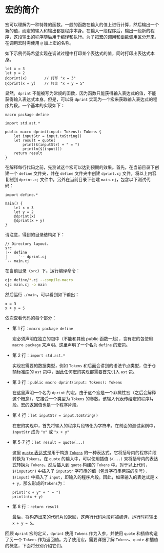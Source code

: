# 宏的简介

宏可以理解为一种特殊的函数。一般的函数在输入的值上进行计算，然后输出一个新的值，而宏的输入和输出都是程序本身。在输入一段程序后，输出一段新的程序，这段输出的程序随后用于编译和执行。为了把宏的调用和函数调用区分开来，在调用宏时需使用 `@` 加上宏的名称。

如下示例代码希望实现在调试过程中打印某个表达式的值，同时打印出表达式本身。

```cangjie
let x = 3
let y = 2
@dprint(x)        // 打印 "x = 3"
@dprint(x + y)    // 打印 "x + y = 5"
```

显然，`dprint` 不能被写为常规的函数，因为函数只能获得输入表达式的值，不能获得输入表达式本身。但是，可以将 `dprint` 实现为一个宏来获取输入表达式的程序片段。一个基本的实现如下：

<!-- verify -macro12 -->
<!-- cfg="--compile-macro" -->

```cangjie
macro package define

import std.ast.*

public macro dprint(input: Tokens): Tokens {
    let inputStr = input.toString()
    let result = quote(
        print($(inputStr) + " = ")
        println($(input)))
    return result
}
```

在解释每行代码之前，先测试这个宏可以达到预期的效果。首先，在当前目录下创建一个 `define` 文件夹，并在 `define` 文件夹中创建 `dprint.cj` 文件，将以上内容复制到 `dprint.cj` 文件中。另外在当前目录下创建 `main.cj`，包含以下测试代码：

<!-- verify -macro12 -->
<!-- cfg="--debug-macro" -->

```cangjie
import define.*

main() {
    let x = 3
    let y = 2
    @dprint(x)
    @dprint(x + y)
}
```

请注意，得到的目录结构如下：

```text
// Directory layout.
src
|-- define
|     `-- dprint.cj
`-- main.cj
```

在当前目录（`src`）下，运行编译命令：

```bash
cjc define/*.cj --compile-macro
cjc main.cj -o main
```

然后运行 `./main`，可以看到如下输出：

<!-- verify -macro12 -->

```text
x = 3
x + y = 5
```

依次查看代码的每个部分：

- 第 1 行：`macro package define`

  宏必须声明在独立的包中（不能和其他 public 函数一起），含有宏的包使用 `macro package` 来声明。这里声明了一个名为 `define` 的宏包。

- 第 2 行：`import std.ast.*`

  实现宏需要的数据类型，例如 `Tokens` 和后面会讲到的语法节点类型，位于仓颉标准库的 `ast` 包中，因此任何宏的实现都需要首先引入 `ast` 包。

- 第 3 行：`public macro dprint(input: Tokens): Tokens`

  在这里声明一个名为 `dprint` 的宏。由于这个宏是一个非属性宏（之后会解释这个概念），它接受一个类型为 `Tokens` 的参数。该输入代表传给宏的程序片段。宏的返回值也是一个程序片段。

- 第 4 行：`let inputStr = input.toString()`

  在宏的实现中，首先将输入的程序片段转化为字符串。在前面的测试案例中，`inputStr` 成为 `"x"` 或 `"x + y"`

- 第 5-7 行：`let result = quote(...)`

  这里 [`quote` 表达式](./Tokens_types_and_quote_expressions.md#quote-表达式和插值)是用于构造 [`Tokens`](./Tokens_types_and_quote_expressions.md#tokens-类型) 的一种表达式，它将括号内的程序片段转换为 `Tokens`。在 `quote` 的输入中，可以使用插值 `$(...)` 来将括号内的表达式转换为 `Tokens`，然后插入到 `quote` 构建的 `Tokens` 中。对于以上代码，`$(inputStr)` 中插入了 `inputStr` 字符串的值（包含字符串两端的引号），`$(input)` 中插入了 `input`，即输入的程序片段。因此，如果输入的表达式是 `x + y`，那么形成的`Tokens`为：

  ```cangjie
  print("x + y" + " = ")
  println(x + y)
  ```

- 第 8 行：`return result`

  最后，将构造出来的代码片段返回，这两行代码片段将被编译，运行时将输出 `x + y = 5`。

回顾 `dprint` 宏的定义，`dprint` 使用 `Tokens` 作为入参，并使用 `quote` 和插值构造了另一个 `Tokens` 作为返回值。为了使用宏，需要详细了解 `Tokens`、`quote` 和插值的概念，下面将分别介绍它们。
